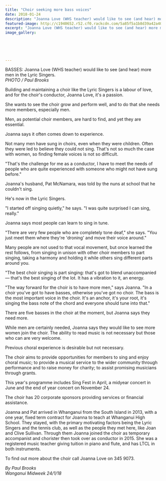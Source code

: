 ```yaml
---
title: "Choir seeking more bass voices"
date: 2018-01-24
description: "Joanna Love (WHS teacher) would like to see (and hear) more men in the Lyric Singers..."
featured-image: http://c1940652.r52.cf0.rackcdn.com/5a85f5a1b8d39a42a400072c/joanna-love-choir-seeking-24-jan-midweek.jpg
excerpt: "Joanna Love (WHS teacher) would like to see (and hear) more men in the Lyric Singers."
image_gallery:
    
    
    
    
    
---
```


<p><span>BASSES: Joanna Love (WHS teacher) would like to see (and hear) more men in the Lyric Singers. <br /><em>PHOTO / Paul Brooks</em></span></p>
<p class="element element-paragraph">Building and maintaining a choir like the Lyric Singers is a labour of love, and for the choir's conductor, Joanna Love, it's a passion.</p>
<p class="element element-paragraph">She wants to see the choir grow and perform well, and to do that she needs more members, especially men.</p>
<p class="element element-paragraph">Men, as potential choir members, are hard to find, and yet they are essential.</p>
<p class="element element-paragraph">Joanna says it often comes down to experience.</p>
<p class="element element-paragraph">Not many men have sung in choirs, even when they were children. Often they were led to believe they could not sing. That's not so much the case with women, so finding female voices is not so difficult.</p>
<p class="element element-paragraph">"That's the challenge for me as a conductor, I have to meet the needs of people who are quite experienced with someone who might not have sung before."</p>
<p class="element element-paragraph">Joanna's husband, Pat McNamara, was told by the nuns at school that he couldn't sing.</p>
<p class="element element-paragraph">He's now in the Lyric Singers.</p>
<p class="element element-paragraph">"I started off singing quietly," he says. "I was quite surprised I can sing, really."</p>
<p class="element element-paragraph">Joanna says most people can learn to sing in tune.</p>
<p class="element element-paragraph">"There are very few people who are completely tone deaf," she says. "You just meet them where they're 'droning' and move their voice around."</p>
<p class="element element-paragraph">Many people are not used to that vocal movement, but once learned the rest follows, from singing in unison with other choir members to part singing, taking a harmony and holding it while others sing different parts around you.</p>
<p class="element element-paragraph">"The best choir singing is part singing: that's got to blend unaccompanied &mdash; that's the best singing of the lot. It has a vibration to it, an energy.</p>
<p class="element element-paragraph">"The way forward for the choir is to have more men," says Joanna. "In a choir you've got to have basses, otherwise you've got no choir. The bass is the most important voice in the choir. It's an anchor, it's your root, it's singing the bass note of the chord and everyone should tune into that."</p>
<p class="element element-paragraph">There are five basses in the choir at the moment, but Joanna says they need more.</p>
<p class="element element-paragraph">While men are certainly needed, Joanna says they would like to see more women join the choir. The ability to read music is not necessary but those who can are very welcome.</p>
<p class="element element-paragraph">Previous choral experience is desirable but not necessary.</p>
<p class="element element-paragraph">The choir aims to provide opportunities for members to sing and enjoy choral music; to provide a musical service to the wider community through performance and to raise money for charity; to assist promising musicians through grants.</p>
<p class="element element-paragraph">This year's programme includes Sing Fest in April, a midyear concert in June and the end of year concert on November 24.</p>
<p class="element element-paragraph">The choir has 20 corporate sponsors providing services or financial assistance.</p>
<p class="element element-paragraph">Joanna and Pat arrived in Whanganui from the South Island in 2013, with a one year, fixed term contract for Joanna to teach at Whanganui High School. They stayed, with the primary motivating factors being the Lyric Singers and the tennis club, as well as the people they met here, like Joan and Clive Sullivan. Through them Joanna joined the choir as temporary accompanist and chorister then took over as conductor in 2015. She was a registered music teacher giving tuition in piano and flute, and has LTCL in both instruments.</p>
<p class="element element-paragraph">To find out more about the choir call Joanna Love on 345 9073.</p>
<p class="element element-paragraph"><em>By&nbsp;Paul Brooks<br />Wanganui Midweek 24/1/18</em></p>

